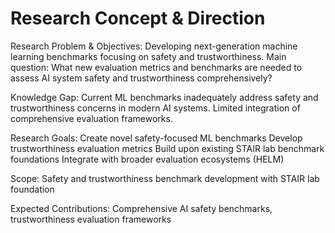 # Research Concept & Direction

Research Problem & Objectives:
Developing next-generation machine learning benchmarks focusing on safety and trustworthiness. Main question: What new evaluation metrics and benchmarks are needed to assess AI system safety and trustworthiness comprehensively?

Knowledge Gap:
Current ML benchmarks inadequately address safety and trustworthiness concerns in modern AI systems. Limited integration of comprehensive evaluation frameworks.

Research Goals:
Create novel safety-focused ML benchmarks
Develop trustworthiness evaluation metrics
Build upon existing STAIR lab benchmark foundations
Integrate with broader evaluation ecosystems (HELM)

Scope: Safety and trustworthiness benchmark development with STAIR lab foundation

Expected Contributions: Comprehensive AI safety benchmarks, trustworthiness evaluation frameworks